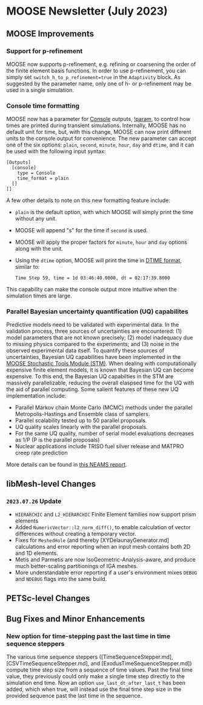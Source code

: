# MOOSE Newsletter (July 2023)

## MOOSE Improvements

### Support for p-refinement

MOOSE now supports p-refinement, e.g. refining or coarsening the order of
the finite element basis functions. In order to use p-refinement, you
can simply set `switch_h_to_p_refinement=true` in the `Adaptivity` block.
As suggested by the parameter name, only one of h- or p-refinement may be used
in a single simulation.

### Console time formatting

MOOSE now has a parameter for [Console](outputs/Console.md) outputs, [!param](/Outputs/Console/time_format), to control
how times are printed during transient simulations. Internally, MOOSE has no default unit for time,
but, with this change, MOOSE can now print different units to the console output for convenience. The new
parameter can accept one of the six options: `plain`, `second`, `minute`, `hour`, `day` and `dtime`,
and it can be used with the following input syntax:

```
[Outputs]
  [console]
    type = Console
    time_format = plain
  []
[]
```

A few other details to note on this new formatting feature include:

- `plain` is the default option, with which MOOSE will simply print the time without any unit.
- MOOSE will append "s" for the time if `second` is used.
- MOOSE will apply the proper factors for `minute`, `hour` and `day` options along with the unit.
- Using the `dtime` option, MOOSE will print the time in [DTIME format](https://gnu.org/software/pspp/manual/html_node/Time-and-Date-Formats.html), similar to:

  ```
  Time Step 59, time = 1d 03:46:40.0000, dt = 02:17:39.8000
  ```

This capability can make the console output more intuitive when the simulation times are large.

### Parallel Bayesian uncertainty quantification (UQ) capabilites

Predictive models need to be validated with experimental data. In the validation process,
three sources of uncertainties are encountered: (1) model parameters that are not known
precisely; (2) model inadequacy due to missing physics compared to the experiments; and
(3) noise in the observed experimental data itself. To quantify these sources of uncertainties,
Bayesian UQ capabilities have been implemented in the [MOOSE Stochastic Tools Module (STM)](modules/stochastic_tools/index.md).
When dealing with computationally expensive finite element models, it is known that Bayesian UQ can become
expensive. To this end, the Bayesian UQ capabilties in the STM are massively parallelizable, reducing
the overall elaspsed time for the UQ with the aid of parallel computing. Some salient features of these
new UQ implementation include:

- Parallel Markov chain Monte Carlo (MCMC) methods under the parallel Metropolis-Hastings and Ensemble class of samplers.
- Parallel scalability tested up to 50 parallel proposals.
- UQ quality scales linearly with the parallel proposals.
- For the same UQ quality, number of serial model evaluations decreases as 1/P (P is the parallel proposals)
- Nuclear applications include TRISO fuel silver release and MATPRO creep rate prediction

More details can be found in [this NEAMS report](https://www.osti.gov/biblio/1991585).

## libMesh-level Changes

### `2023.07.26` Update

- `HIERARCHIC` and `L2_HIERARCHIC` Finite Element families now support
  prism elements
- Added `NumericVector::l2_norm_diff()`, to enable calculation of
  vector differences without creating a temporary vector.
- Fixes for `MeshedHole` (and thereby [XYDelaunayGenerator.md]
  calculations and error reporting when an input mesh contains both 2D
  and 1D elements.
- Metis and Parmetis are now IsoGeometric-Analysis-aware, and produce
  much better-scaling partitionings of IGA meshes.
- More understandable error reporting if a user's environment mixes
  `DEBUG` and `NDEBUG` flags into the same build.

## PETSc-level Changes

## Bug Fixes and Minor Enhancements

### New option for time-stepping past the last time in time sequence steppers

The various time sequence steppers ([TimeSequenceStepper.md], [CSVTimeSequenceStepper.md],
and [ExodusTimeSequenceStepper.md]) compute time step size from a sequence of
time values. Past the final time value, they previously could only make a single
time step directly to the simulation end time. Now an option
`use_last_dt_after_last_t` has been added, which when true, will instead use
the final time step size in the provided sequence past the last time in the sequence.
